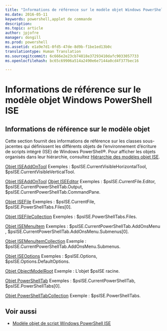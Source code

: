 ```yaml
---
title: "Informations de référence sur le modèle objet Windows PowerShell ISE"
ms.date: 2016-05-11
keywords: powershell,applet de commande
description: 
ms.topic: article
author: jpjofre
manager: dongill
ms.prod: powershell
ms.assetid: e1a9e7d1-0fd5-47de-8d9b-f1be1ed13b0c
translationtype: Human Translation
ms.sourcegitcommit: 6c666e2e23cb74818e37293410dafc9033057733
ms.openlocfilehash: bc65c69906a514a2490e6e7144a0cd4f377bec16

---
```


# Informations de référence sur le modèle objet Windows PowerShell ISE
  
## Informations de référence sur le modèle objet
 Cette section fournit des informations de référence sur les classes sous-jacentes qui définissent les différents objets de l’environnement d’écriture de scripts intégré (ISE) de Windows PowerShell®. Pour afficher les objets organisés dans leur hiérarchie, consultez [Hiérarchie des modèles objet ISE](The-ISE-Object-Model-Hierarchy.md).

 [Objet ISEAddOnTool](The-ISEAddOnTool-Object.md)
 Exemples : $psISE.CurrentVisibleHorizontalTool, $psISE.CurrentVisibleVerticalTool.

 [Objet ISEAddOnTool](The-ISEAddOnTool-Object.md)
  [Objet ISEEditor](The-ISEEditor-Object.md)
 Exemples : $psISE.CurrentFile.Editor, $psISE.CurrentPowerShellTab.Output, $psISE.CurrentPowerShellTab.CommandPane.

 [Objet ISEFile](The-ISEFile-Object.md)
 Exemples : $psISE.CurrentFile, $psISE.PowerShellTabs.Files\[0\].

 [Objet ISEFileCollection](The-ISEFileCollection-Object.md)
 Exemples : $psISE.PowerShellTabs.Files.

 [Objet ISEMenuItem](The-ISEMenuItem-Object.md)
 Exemples : $psISE.CurrentPowerShellTab.AddOnsMenu , $psISE.CurrentPowerShellTab.AddOnsMenu.Submenus\[0\].

 [Objet ISEMenuItemCollection](The-ISEMenuItemCollection-Object.md)
 Exemple : $psISE.CurrentPowerShellTab.AddOnsMenu.Submenus.

 [Objet ISEOptions](The-ISEOptions-Object.md)
 Exemples : $psISE.Options, $psISE.Options.DefaultOptions.

 [Objet ObjectModelRoot](The-ObjectModelRoot-Object.md)
 Exemple : L’objet $psISE racine.

 [Objet PowerShellTab](The-PowerShellTab-Object.md)
 Exemples : $psISE.CurrentPowerShellTab, $psISE.PowerShellTabs\[0\].

 [Objet PowerShellTabCollection](The-PowerShellTabCollection-Object.md)
 Exemple : $psISE.PowerShellTabs.

## Voir aussi
- [Modèle objet de script Windows PowerShell ISE](The-Windows-PowerShell-ISE-Scripting-Object-Model.md)

  



<!--HONumber=Oct16_HO3-->


